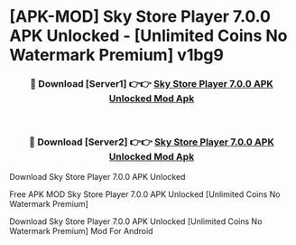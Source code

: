 # [APK-MOD] Sky Store Player 7.0.0 APK Unlocked - [Unlimited Coins No Watermark Premium] v1bg9



<div align="center">
<h3>🔴 Download [Server1] 👉👉 <a href="https://momento.my/?title=Sky_Store_Player_7.0.0_APK_Unlocked">Sky Store Player 7.0.0 APK Unlocked Mod Apk</a></h3><br>

<h3>🔴 Download [Server2] 👉👉 <a href="https://momento.my/?title=Sky_Store_Player_7.0.0_APK_Unlocked">Sky Store Player 7.0.0 APK Unlocked Mod Apk</a></h3>
</div>



Download Sky Store Player 7.0.0 APK Unlocked 

Free APK MOD Sky Store Player 7.0.0 APK Unlocked [Unlimited Coins No Watermark Premium]

Download Sky Store Player 7.0.0 APK Unlocked [Unlimited Coins No Watermark Premium] Mod For Android
